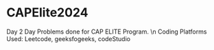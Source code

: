 # CAPElite2024
Day 2 Day Problems done for CAP ELITE Program. \n
Coding Platforms Used: Leetcode, geeksfogeeks, codeStudio
